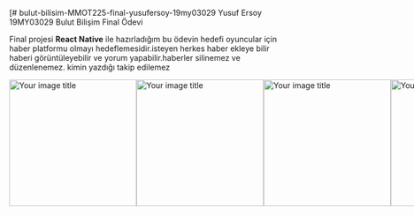 [# bulut-bilisim-MMOT225-final-yusufersoy-19my03029
Yusuf Ersoy 19MY03029 Bulut Bilişim Final Ödevi

Final projesi <b>React Native</b> ile hazırladığım bu ödevin hedefi oyuncular için haber platformu olmayı hedeflemesidir.isteyen herkes haber ekleye bilir haberi görüntüleyebilir ve yorum yapabilir.haberler silinemez ve düzenlenemez. kimin yazdığı takip edilemez
<div style="display:flex">
<img src="https://user-images.githubusercontent.com/20680870/229783699-a9af1507-185a-41b4-befb-8f3310b0fea0.png" alt="Your image title" width="230"/>
<img src="https://user-images.githubusercontent.com/20680870/229783978-bb9540a7-4cc6-4d29-9a7e-2181fdaa45eb.png" alt="Your image title" width="230"/>
<img src="https://user-images.githubusercontent.com/20680870/229784339-f7a936f8-21e2-4ec2-90ea-485ea5c81d2b.png" alt="Your image title" width="230"/>
<img src="https://user-images.githubusercontent.com/20680870/229784440-25aa0384-756f-4193-84a0-93612f5d2d6e.png" alt="Your image title" width="230"/>
<img src="https://user-images.githubusercontent.com/20680870/229784561-cea39ff0-9c83-40db-8292-40c8e6fd3644.png" alt="Your image title" width="230"/>
</div>







